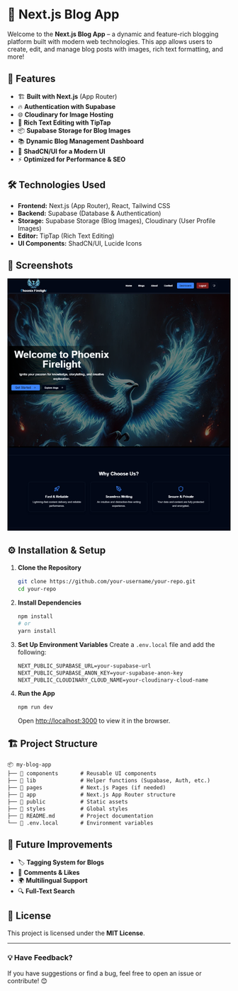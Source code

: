 # 📝 Next.js Blog App

Welcome to the **Next.js Blog App** – a dynamic and feature-rich blogging platform built with modern web technologies. This app allows users to create, edit, and manage blog posts with images, rich text formatting, and more!

## 🚀 Features

- 🏗 **Built with Next.js** (App Router)
- 🔥 **Authentication with Supabase**
- 🌐 **Cloudinary for Image Hosting**
- 📝 **Rich Text Editing with TipTap**
- 📦 **Supabase Storage for Blog Images**
- 📚 **Dynamic Blog Management Dashboard**
- 🎨 **ShadCN/UI for a Modern UI**
- ⚡ **Optimized for Performance & SEO**

## 🛠️ Technologies Used

- **Frontend:** Next.js (App Router), React, Tailwind CSS
- **Backend:** Supabase (Database & Authentication)
- **Storage:** Supabase Storage (Blog Images), Cloudinary (User Profile Images)
- **Editor:** TipTap (Rich Text Editing)
- **UI Components:** ShadCN/UI, Lucide Icons

## 📸 Screenshots

![Blog Dashboard](public/app-screan.png)

## ⚙️ Installation & Setup

1. **Clone the Repository**
   ```bash
   git clone https://github.com/your-username/your-repo.git
   cd your-repo
   ```

2. **Install Dependencies**
   ```bash
   npm install
   # or
   yarn install
   ```

3. **Set Up Environment Variables**
   Create a `.env.local` file and add the following:
   ```env
   NEXT_PUBLIC_SUPABASE_URL=your-supabase-url
   NEXT_PUBLIC_SUPABASE_ANON_KEY=your-supabase-anon-key
   NEXT_PUBLIC_CLOUDINARY_CLOUD_NAME=your-cloudinary-cloud-name
   ```

4. **Run the App**
   ```bash
   npm run dev
   ```
   Open [http://localhost:3000](http://localhost:3000) to view it in the browser.

## 🏗 Project Structure
```
📦 my-blog-app
├── 📂 components       # Reusable UI components
├── 📂 lib              # Helper functions (Supabase, Auth, etc.)
├── 📂 pages            # Next.js Pages (if needed)
├── 📂 app              # Next.js App Router structure
├── 📂 public           # Static assets
├── 📂 styles           # Global styles
├── 📄 README.md        # Project documentation
└── 📄 .env.local       # Environment variables
```

## 🚀 Future Improvements
- 🏷️ **Tagging System for Blogs**
- 📢 **Comments & Likes**
- 🌍 **Multilingual Support**
- 🔍 **Full-Text Search**

## 📜 License
This project is licensed under the **MIT License**.

---

### 💡 Have Feedback?
If you have suggestions or find a bug, feel free to open an issue or contribute! 😊
